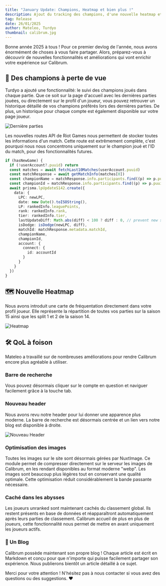 ```yaml
---
title: "January Update: Champions, Heatmap et bien plus !"
description: Ajout du tracking des champions, d'une nouvelle heatmap et de plusieurs QoL.
tag: Release
date: 26/01/2025
author: Mateleo, Turdyo
thumbnail: calibrum.jpg
---
```


Bonne année 2025 à tous ! Pour ce premier devlog de l'année, nous avons énormément de choses à vous faire partager. Alors, préparez-vous à découvrir de nouvelles fonctionnalités et améliorations qui vont enrichir votre expérience sur Calibrum.

## 🧔 Des champions à perte de vue

Turdyo a ajouté une fonctionnalité: le suivi des champions joués dans chaque partie. Que ce soit sur la page d'accueil avec les dernières parties jouées, ou directement sur le profil d'un joueur, vous pouvez retrouver un historique détaillé de vos champions préférés lors des dernières parties. De plus, un historique pour chaque compte est également disponible sur votre page joueur.

![Dernière parties](/content/img/championslastgames.png)

Les nouvelles routes API de Riot Games nous permettent de stocker toutes les informations d'un match. Cette route est extrêmement complète, c'est pourquoi nous nous concentrons uniquement sur le champion joué et l'ID du match, pour des fonctionnalités futures.

```ts
if (hasNewGame) {
  if (!userAccount?.puuid) return
  const matches = await fetchLast10Matches(userAccount.puuid)
  const matchResponse = await getMatchInfo(matches[0])
  const championName = matchResponse.info.participants.find((p) => p.puuid === userAccount.puuid)?.championName
  const championId = matchResponse.info.participants.find((p) => p.puuid === userAccount.puuid)?.championId
  await prisma.lpUpdateS142.create({
    data: {
      LPC: newLPC,
      date: new Date().toISOString(),
      LP: rankedInfo.leaguePoints,
      rank: rankedInfo.rank,
      tier: rankedInfo.tier,
      lastUpdateDiff: Math.abs(diff) < 100 ? diff : 0, // prevent new seasons reset
      isDodge: isDodge(newLPC, diff),
      matchId: matchResponse.metadata.matchId,
      championName,
      championId,
      account: {
        connect: {
          id: accountId
        }
      }
    }
  })
}
```

## 🗺 Nouvelle Heatmap

Nous avons introduit une carte de fréquentation directement dans votre profil joueur. Elle représente la répartition de toutes vos parties sur la saison 15 ainsi que les split 1 et 2 de la saison 14.

![Heatmap](/content/img/heatmap.png)

## 🛠 QoL à foison

Mateleo a travaillé sur de nombreuses améliorations pour rendre Calibrum encore plus agréable à utiliser.

### Barre de recherche

Vous pouvez désormais cliquer sur le compte en question et naviguer facilement grâce à la touche tab.

### Nouveau header

Nous avons revu notre header pour lui donner une apparence plus moderne. La barre de recherche est désormais centrée et un lien vers notre blog est disponible à droite.

![Nouveau Header](/content/img/newheader.png)

### Optimisation des images

Toutes les images sur le site sont désormais gérées par NuxtImage. Ce module permet de compresser directement sur le serveur les images de Calibrum, en les rendant disponibles au format moderne "webp". Les images sont beaucoup plus légères tout en conservant une qualité optimale. Cette optimisation réduit considérablement la bande passante nécessaire.

### Caché dans les abysses

Les joueurs unranked sont maintenant cachés du classement global. Ils restent présents en base de données et réapparaîtront automatiquement après leurs parties de classement. Calibrum accueil de plus en plus de joueurs, cette fonctionnalité nous permet de mettre en avant uniquement les joueurs actifs.

### 👀 Un Blog

Calibrum possède maintenant son propre blog ! Chaque article est écrit en Markdown et conçu pour que n'importe qui puisse facilement partager son expérience. Nous publierons bientôt un article détaillé à ce sujet.

Merci pour votre attention ! N'hésitez pas à nous contacter si vous avez des questions ou des suggestions. ❤
